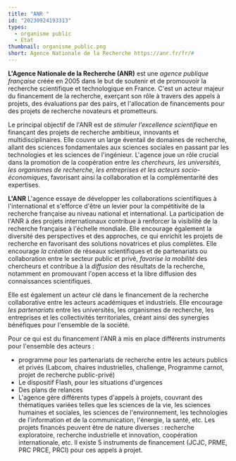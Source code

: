 ```yaml
---
title: "ANR "
id: "20230924193313"
types:
  - organisme public
  - Etat 
thumbnail: organisme_public.png
short: Agence Nationale de la Recherche https://anr.fr/fr/#
---
```


**L'Agence Nationale de la Recherche (ANR)** est une *agence publique française* créée en 2005 dans le but de soutenir et de promouvoir la recherche scientifique et technologique en France. C'est un acteur majeur du financement de la recherche, exerçant son rôle à travers des appels à projets, des évaluations par des pairs, et l'allocation de financements pour des projets de recherche novateurs et prometteurs.

Le principal objectif de l'ANR est de *stimuler l'excellence scientifique* en finançant des projets de recherche ambitieux, innovants et multidisciplinaires. Elle couvre un large éventail de domaines de recherche, allant des sciences fondamentales aux sciences sociales en passant par les technologies et les sciences de l'ingénieur. L'agence joue un rôle crucial dans la promotion de la coopération entre *les chercheurs, les universités, les organismes de recherche, les entreprises et les acteurs socio-économiques*, favorisant ainsi la collaboration et la complémentarité des expertises.

**L'ANR** L'agence essaye de développer les collaborations scientifiques à l'international et s'efforce d'être un levier pour la compétitivité de la recherche française au niveau national et international. La participation de l'ANR à des projets internationaux contribue à renforcer la visibilité de la recherche française à l'échelle mondiale. Elle encourage également la diversité des perspectives et des approches, ce qui enrichit les projets de recherche en favorisant des solutions novatrices et plus complètes. Elle encourage *la création* de réseaux scientifiques et de partenariats ou collaboration entre le secteur public et privé, *favorise la mobilité* des chercheurs et contribue à la *diffusion* des résultats de la recherche, notamment en promouvant l'open access et la libre diffusion des connaissances scientifiques.

Elle est également un acteur clé dans le financement de la recherche collaborative entre les acteurs académiques et industriels. Elle encourage *les partenariats* entre les universités, les organismes de recherche, les entreprises et les collectivités territoriales, créant ainsi des synergies bénéfiques pour l'ensemble de la société.

Pour ce qui est du financement l'ANR à mis en place différents instruments pour l'ensemble des acteurs : 
* programme pour les partenariats de recherche entre les acteurs publics et privés (Labcom, chaires industrielles, challenge, Programme carnot, projet de recherche public-privé)
* Le dispositif Flash, pour les situations d'urgences
* Des plans de relances 
* L'agence gère différents types d'appels à projets, couvrant des thématiques variées telles que les sciences de la vie, les sciences humaines et sociales, les sciences de l'environnement, les technologies de l'information et de la communication, l'énergie, la santé, etc. Les projets financés peuvent être de nature diverses : recherche exploratoire, recherche industrielle et innovation, coopération internationale, etc. Il existe 5 instruments de financement (JCJC, PRME, PRC PRCE, PRCI) pour ces appels à projet.



